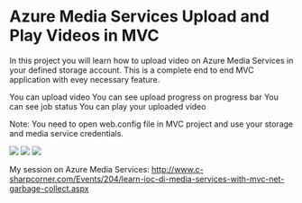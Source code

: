 # Azure Media Services Upload and Play Videos in MVC

In this project you will learn how to upload video on Azure Media Services in your defined storage account. This is a complete end to end MVC application with evey necessary feature.

You can upload video
You can see upload progress on progress bar
You can see job status
You can play your uploaded video

Note: You need to open web.config file in MVC project and use your storage and media service credentials.

<img src="https://github.com/itorian/Azure-Media-Services---Upload-and-Play-Videos-in-MVC/blob/master/AzureMediaServices/Slide/screentshot%20of%20output.jpg"/>

<img src="https://github.com/itorian/Azure-Media-Services---Upload-and-Play-Videos-in-MVC/blob/master/AzureMediaServices/Slide/upload-inprogress.png"/>

<img src="https://github.com/itorian/Azure-Media-Services---Upload-and-Play-Videos-in-MVC/blob/master/AzureMediaServices/Slide/encoding-completed.png"/>

My session on Azure Media Services: http://www.c-sharpcorner.com/Events/204/learn-ioc-di-media-services-with-mvc-net-garbage-collect.aspx
